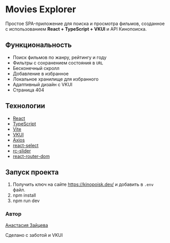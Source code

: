 # Movies Explorer

Простое SPA-приложение для поиска и просмотра фильмов, созданное с использованием **React + TypeScript + VKUI** и API Кинопоиска.

## Функциональность

- Поиск фильмов по жанру, рейтингу и году
- Фильтры с сохранением состояния в `URL`
- Бесконечный скролл
- Добавление в избранное
- Локальное хранилище для избранного
- Адаптивный дизайн с VKUI
- Страница 404

## Технологии

- [React](https://reactjs.org/)
- [TypeScript](https://www.typescriptlang.org/)
- [Vite](https://vitejs.dev/)
- [VKUI](https://vkcom.github.io/VKUI/)
- [Axios](https://axios-http.com/)
- [react-select](https://react-select.com/)
- [rc-slider](https://www.npmjs.com/package/rc-slider)
- [react-router-dom](https://reactrouter.com/)

## Запуск проекта

1. Получить ключ на сайте https://kinopoisk.dev/ и добавить в `.env` файл.
2. npm install
3. npm run dev

### Автор

[Анастасия Зайцева](https://github.com/balkoev)

Сделано с заботой и VKUI